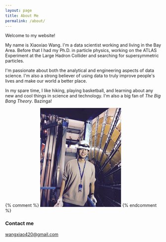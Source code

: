 ```yaml
---
layout: page
title: About Me
permalink: /about/
---
```


Welcome to my website!

My name is Xiaoxiao Wang. I'm a data scientist working and living in the Bay Area. Before that I had my Ph.D. in particle physics, working on the ATLAS Experiment at the Large Hadron Collider and searching for supersymmetric particles.

I'm passionate about both the analytical and engineering aspects of data science. I'm also a strong believer of using data to truly improve people's lives and make our world a better place.

In my spare time, I like hiking, playing basketball, and learning about any new and cool things in science and technology. I'm also a big fan of *The Big Bang Theory*. Bazinga!

{% comment %}
![_config.yml](/images/atlas_1.jpg)
{% endcomment %}

### Contact me

[wangxiao420@gmail.com](mailto:wangxiao420@gmail.com)
